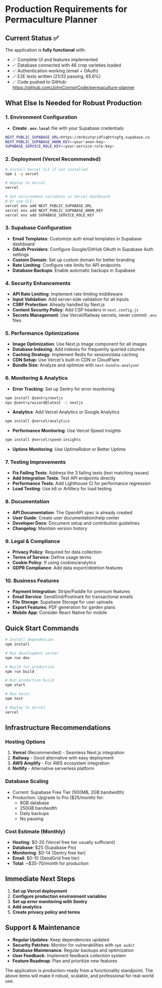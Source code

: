 # Production Requirements for Permaculture Planner

## Current Status ✅
The application is **fully functional** with:
- ✅ Complete UI and features implemented
- ✅ Database connected with 46 crop varieties loaded
- ✅ Authentication working (email + OAuth)
- ✅ E2E tests written (21/32 passing, 65.6%)
- ✅ Code pushed to GitHub: https://github.com/JohnConnorCode/permaculture-planner

## What Else Is Needed for Robust Production

### 1. Environment Configuration
- **Create `.env.local`** file with your Supabase credentials:
```bash
NEXT_PUBLIC_SUPABASE_URL=https://mrbiutqridfiqbttsgfg.supabase.co
NEXT_PUBLIC_SUPABASE_ANON_KEY=<your-anon-key>
SUPABASE_SERVICE_ROLE_KEY=<your-service-role-key>
```

### 2. Deployment (Vercel Recommended)
```bash
# Install Vercel CLI if not installed
npm i -g vercel

# Deploy to Vercel
vercel

# Set environment variables in Vercel dashboard
# Or use CLI:
vercel env add NEXT_PUBLIC_SUPABASE_URL
vercel env add NEXT_PUBLIC_SUPABASE_ANON_KEY
vercel env add SUPABASE_SERVICE_ROLE_KEY
```

### 3. Supabase Configuration
- **Email Templates**: Customize auth email templates in Supabase dashboard
- **OAuth Providers**: Configure Google/GitHub OAuth in Supabase Auth settings
- **Custom Domain**: Set up custom domain for better branding
- **Rate Limiting**: Configure rate limits for API endpoints
- **Database Backups**: Enable automatic backups in Supabase

### 4. Security Enhancements
- **API Rate Limiting**: Implement rate limiting middleware
- **Input Validation**: Add server-side validation for all inputs
- **CSRF Protection**: Already handled by Next.js
- **Content Security Policy**: Add CSP headers in `next.config.js`
- **Secrets Management**: Use Vercel/Railway secrets, never commit `.env` files

### 5. Performance Optimizations
- **Image Optimization**: Use Next.js Image component for all images
- **Database Indexing**: Add indexes for frequently queried columns
- **Caching Strategy**: Implement Redis for session/data caching
- **CDN Setup**: Use Vercel's built-in CDN or CloudFlare
- **Bundle Size**: Analyze and optimize with `next-bundle-analyzer`

### 6. Monitoring & Analytics
- **Error Tracking**: Set up Sentry for error monitoring
```bash
npm install @sentry/nextjs
npx @sentry/wizard@latest -i nextjs
```

- **Analytics**: Add Vercel Analytics or Google Analytics
```bash
npm install @vercel/analytics
```

- **Performance Monitoring**: Use Vercel Speed Insights
```bash
npm install @vercel/speed-insights
```

- **Uptime Monitoring**: Use UptimeRobot or Better Uptime

### 7. Testing Improvements
- **Fix Failing Tests**: Address the 3 failing tests (text matching issues)
- **Add Integration Tests**: Test API endpoints directly
- **Performance Tests**: Add Lighthouse CI for performance regression
- **Load Testing**: Use k6 or Artillery for load testing

### 8. Documentation
- **API Documentation**: The OpenAPI spec is already created
- **User Guide**: Create user documentation/help center
- **Developer Docs**: Document setup and contribution guidelines
- **Changelog**: Maintain version history

### 9. Legal & Compliance
- **Privacy Policy**: Required for data collection
- **Terms of Service**: Define usage terms
- **Cookie Policy**: If using cookies/analytics
- **GDPR Compliance**: Add data export/deletion features

### 10. Business Features
- **Payment Integration**: Stripe/Paddle for premium features
- **Email Service**: SendGrid/Postmark for transactional emails
- **File Storage**: Supabase Storage for user uploads
- **Export Features**: PDF generation for garden plans
- **Mobile App**: Consider React Native for mobile

## Quick Start Commands

```bash
# Install dependencies
npm install

# Run development server
npm run dev

# Build for production
npm run build

# Run production build
npm start

# Run tests
npm test

# Deploy to Vercel
vercel
```

## Infrastructure Recommendations

### Hosting Options
1. **Vercel** (Recommended) - Seamless Next.js integration
2. **Railway** - Good alternative with easy deployment
3. **AWS Amplify** - For AWS ecosystem integration
4. **Netlify** - Alternative serverless platform

### Database Scaling
- Current: Supabase Free Tier (500MB, 2GB bandwidth)
- Production: Upgrade to Pro ($25/month) for:
  - 8GB database
  - 250GB bandwidth
  - Daily backups
  - No pausing

### Cost Estimate (Monthly)
- **Hosting**: $0-20 (Vercel free tier usually sufficient)
- **Database**: $25 (Supabase Pro)
- **Monitoring**: $0-14 (Sentry free tier)
- **Email**: $0-10 (SendGrid free tier)
- **Total**: ~$35-70/month for production

## Immediate Next Steps

1. **Set up Vercel deployment**
2. **Configure production environment variables**
3. **Set up error monitoring with Sentry**
4. **Add analytics**
5. **Create privacy policy and terms**

## Support & Maintenance

- **Regular Updates**: Keep dependencies updated
- **Security Patches**: Monitor for vulnerabilities with `npm audit`
- **Database Maintenance**: Regular backups and optimization
- **User Feedback**: Implement feedback collection system
- **Feature Roadmap**: Plan and prioritize new features

The application is production-ready from a functionality standpoint. The above items will make it robust, scalable, and professional for real-world use.